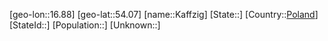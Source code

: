 ﻿---
location: [54.07,16.88]
type: City
tags:
- geo/City


SpocWebEntityId: 31247
isDeleted: false
confidential: public

---
[geo-lon::16.88]
[geo-lat::54.07]
[name::Kaffzig]
[State::]
[Country::[Poland](geo/Continent/Europe/Poland.md)]
[StateId::]
[Population::]
[Unknown::]


